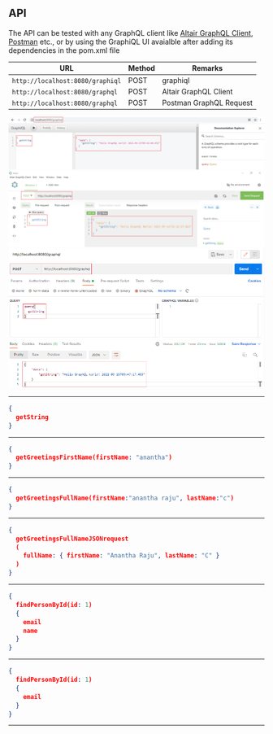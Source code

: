 ## API

The API can be tested with any GraphQL client like [Altair GraphQL Client](https://altair.sirmuel.design/), [Postman](https://www.postman.com/) etc., or by using the GraphiQL UI avaialble after adding its dependencies in the pom.xml file

|                                          URL               | Method |         Remarks        |
|------------------------------------------------------------|--------|------------------------|
|`http://localhost:8080/graphiql`                            | POST   |graphiql                |
|`http://localhost:8080/graphql`                             | POST   |Altair GraphQL Client   |
|`http://localhost:8080/graphql`                             | POST   |Postman GraphQL Request |

<div style="text-align:center"><img src="images\graphiql.PNG" /></div>    

<div style="text-align:center"><img src="images\altair-graphql-client.PNG" /></div>

<div style="text-align:center"><img src="images\postman-graphql-request.PNG" /></div>

---

```json 
{
  getString
}
```

---

```json 
{
  getGreetingsFirstName(firstName: "anantha")
}
```

---

```json 
{
  getGreetingsFullName(firstName:"anantha raju", lastName:"c")
}
```

---

```json 
{
  getGreetingsFullNameJSONrequest
  (
    fullName: { firstName: "Anantha Raju", lastName: "C" }
  )
}
```

---

```json 
{
  findPersonById(id: 1) 
  {
    email
    name
  }
}
```

---

```json 
{
  findPersonById(id: 1) 
  {
    email
  }
}
```

---